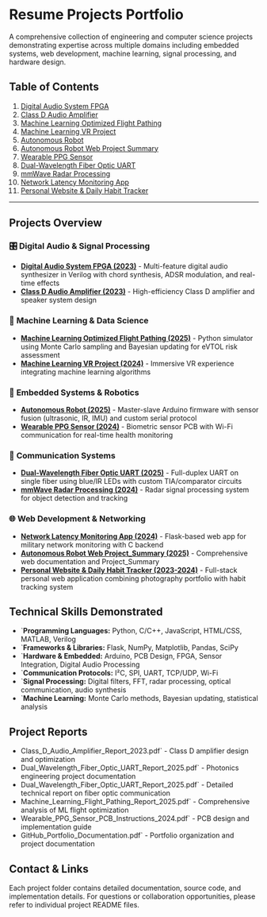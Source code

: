 # Resume Projects Portfolio

A comprehensive collection of engineering and computer science projects demonstrating expertise across multiple domains including embedded systems, web development, machine learning, signal processing, and hardware design.

## Table of Contents

1. [Digital Audio System FPGA](./Digital_Audio_System_FPGA_2023/)
2. [Class D Audio Amplifier](./Class_D_Audio_Amplifier_2023/)
3. [Machine Learning Optimized Flight Pathing](./Machine_Learning_Flight_Pathing_2025/)
4. [Machine Learning VR Project](./Machine_Learning_VR_Project_2024/)
5. [Autonomous Robot](./Autonomous_Robot_2025/)
6. [Autonomous Robot Web Project Summary](./Autonomous_Robot_Web_Project_Summary_2025/)
7. [Wearable PPG Sensor](./Wearable_PPG_Sensor_2024/)
8. [Dual-Wavelength Fiber Optic UART](./Dual_Wavelength_Fiber_Optic_UART_Report_2025/)
9. [mmWave Radar Processing](./mmWave_Radar_Processing_2024/)
10. [Network Latency Monitoring App](./Network_Latency_Monitoring_App_2024/)
11. [Personal Website & Daily Habit Tracker](./MyWebsite%20-%20WIP/)

---

## Projects Overview

### 🎛️ **Digital Audio & Signal Processing**
- **[Digital Audio System FPGA (2023)](./Digital_Audio_System_FPGA_2023/)** - Multi-feature digital audio synthesizer in Verilog with chord synthesis, ADSR modulation, and real-time effects
- **[Class D Audio Amplifier (2023)](./Class_D_Audio_Amplifier_2023/)** - High-efficiency Class D amplifier and speaker system design

### 🤖 **Machine Learning & Data Science**
- **[Machine Learning Optimized Flight Pathing (2025)](./Machine_Learning_Flight_Pathing_2025/)** - Python simulator using Monte Carlo sampling and Bayesian updating for eVTOL risk assessment
- **[Machine Learning VR Project (2024)](./Machine_Learning_VR_Project_2024/)** - Immersive VR experience integrating machine learning algorithms

### 🔌 **Embedded Systems & Robotics**
- **[Autonomous Robot (2025)](./Autonomous_Robot_2025/)** - Master-slave Arduino firmware with sensor fusion (ultrasonic, IR, IMU) and custom serial protocol
- **[Wearable PPG Sensor (2024)](./Wearable_PPG_Sensor_2024/)** - Biometric sensor PCB with Wi-Fi communication for real-time health monitoring

### 📡 **Communication Systems**
- **[Dual-Wavelength Fiber Optic UART (2025)](./Dual_Wavelength_Fiber_Optic_UART_Report_2025/)** - Full-duplex UART on single fiber using blue/IR LEDs with custom TIA/comparator circuits
- **[mmWave Radar Processing (2024)](./mmWave_Radar_Processing_2024/)** - Radar signal processing system for object detection and tracking

### 🌐 **Web Development & Networking**
- **[Network Latency Monitoring App (2024)](./Network_Latency_Monitoring_App_2024/)** - Flask-based web app for military network monitoring with C backend
- **[Autonomous Robot Web Project_Summary (2025)](./Autonomous_Robot_Web_Project_Summary_2025/)** - Comprehensive web documentation and Project_Summary
- **[Personal Website & Daily Habit Tracker (2023-2024)](./MyWebsite%20-%20WIP/)** - Full-stack personal web application combining photography portfolio with habit tracking system

## Technical Skills Demonstrated

- `**Programming Languages:** Python, C/C++, JavaScript, HTML/CSS, MATLAB, Verilog
- `**Frameworks & Libraries:** Flask, NumPy, Matplotlib, Pandas, SciPy
- `**Hardware & Embedded:** Arduino, PCB Design, FPGA, Sensor Integration, Digital Audio Processing
- `**Communication Protocols:** I²C, SPI, UART, TCP/UDP, Wi-Fi
- `**Signal Processing:** Digital filters, FFT, radar processing, optical communication, audio synthesis
- `**Machine Learning:** Monte Carlo methods, Bayesian updating, statistical analysis

## Project Reports

- Class_D_Audio_Amplifier_Report_2023.pdf` - Class D amplifier design and optimization
- Dual_Wavelength_Fiber_Optic_UART_Report_2025.pdf` - Photonics engineering project documentation
- Dual_Wavelength_Fiber_Optic_UART_Report_2025.pdf` - Detailed technical report on fiber optic communication
- Machine_Learning_Flight_Pathing_Report_2025.pdf` - Comprehensive analysis of ML flight optimization
- Wearable_PPG_Sensor_PCB_Instructions_2024.pdf` - PCB design and implementation guide
- GitHub_Portfolio_Documentation.pdf` - Portfolio organization and project documentation

## Contact & Links

Each project folder contains detailed documentation, source code, and implementation details. For questions or collaboration opportunities, please refer to individual project README files.
